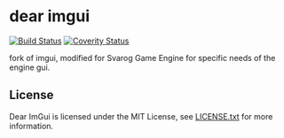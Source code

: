 dear imgui
=====
[![Build Status](https://github.com/ocornut/imgui/workflows/build/badge.svg)](https://github.com/ocornut/imgui/actions?workflow=build)
[![Coverity Status](https://scan.coverity.com/projects/4720/badge.svg)](https://scan.coverity.com/projects/4720)

fork of imgui, modified for Svarog Game Engine for specific needs of the engine gui.

License
-------

Dear ImGui is licensed under the MIT License, see [LICENSE.txt](https://github.com/ocornut/imgui/blob/master/LICENSE.txt) for more information.
